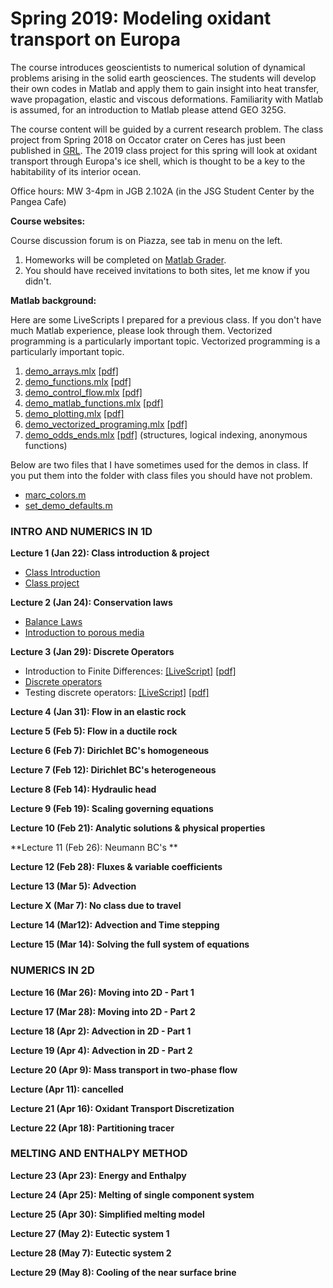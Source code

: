 # Spring 2019: Modeling oxidant transport on Europa

The course introduces geoscientists to numerical solution of dynamical problems arising in the solid earth geosciences. The students will develop their own codes in Matlab and apply them to gain insight into heat transfer, wave propagation, elastic and viscous deformations. Familiarity with Matlab is assumed, for an introduction to Matlab please attend GEO 325G.

The course content will be guided by a current research problem. The class project from Spring 2018 on Occator crater on Ceres has just been published in [GRL](https://agupubs.onlinelibrary.wiley.com/doi/abs/10.1029/2018GL080327). The 2019 class project for this spring will look at oxidant transport through Europa's ice shell, which is thought to be a key to the habitability of its interior ocean.

Office hours: MW 3-4pm in JGB 2.102A (in the JSG Student Center by the Pangea Cafe)

**Course websites:**

Course discussion forum is on Piazza, see tab in menu on the left.
1. Homeworks will be completed on [Matlab Grader](https://grader.mathworks.com/courses/7298-geo325m-geo398m-introduction-to-numerical-modeling-for-geoscientists).
2. You should have received invitations to both sites, let me know if you didn't.

**Matlab background:**

Here are some LiveScripts I prepared for a previous class. If you don't have much Matlab experience, please look through them. Vectorized programming is a particularly important topic.
Vectorized programming is a particularly important topic.
1. [demo_arrays.mlx](matlab/demo_arrays.mlx) [[pdf]](matlab/demo_arrays.pdf)
2. [demo_functions.mlx](matlab/demo_functions.mlx) [[pdf]](matlab/demo_functions.pdf)
3. [demo_control_flow.mlx](matlab/demo_control_flow.mlx) [[pdf]](matlab/demo_control_flow.pdf)
4. [demo_matlab_functions.mlx](matlab/demo_matlab_functions.mlx) [[pdf]](matlab/demo_matlab_functions.pdf)
5. [demo_plotting.mlx](matlab/demo_plotting.mlx) [[pdf]](matlab/demo_plotting.pdf)
6. [demo_vectorized_programing.mlx](matlab/demo_vectorized_programing.mlx) [[pdf]](matlab/demo_vectorized_programing.pdf)
7. [demo_odds_ends.mlx](matlab/demo_odds_ends.mlx) [[pdf]](matlab/demo_odds_ends.pdf) (structures, logical indexing, anonymous functions)

Below are two files that I have sometimes used for the demos in class. If you put them into the folder with class files you should have not problem.
* [marc_colors.m](matlab/marc_colors.m)
* [set_demo_defaults.m](matlab/set_demo_defaults.m)

### INTRO AND NUMERICS IN 1D

**Lecture 1 (Jan 22): Class introduction & project**
* [Class Introduction](modules/CourseIntro2019.pdf)
* [Class project](modules/ClassProject2019.pdf)

**Lecture 2 (Jan 24): Conservation laws**
* [Balance Laws](modules/BalanceLaws.pdf)
* [Introduction to porous media](modules/PorousMediaIntro.pdf)

**Lecture 3 (Jan 29): Discrete Operators**
* Introduction to Finite Differences: [[LiveScript]](matlab/demo_intro_numerics.mlx) [[pdf]](matlab/demo_intro_numerics.pdf)
* [Discrete operators](/modules/DiscreteOps1D.pdf)
* Testing discrete operators: [[LiveScript]](matlab/demo_testing_ops.mlx) [[pdf]](matlab/demo_testing_ops.pdf)

**Lecture 4 (Jan 31): Flow in an elastic rock**

**Lecture 5 (Feb 5): Flow in a ductile rock**

**Lecture 6 (Feb 7): Dirichlet BC's homogeneous**

**Lecture 7 (Feb 12): Dirichlet BC's heterogeneous**

**Lecture 8 (Feb 14): Hydraulic head**

**Lecture 9 (Feb 19): Scaling governing equations**

**Lecture 10 (Feb 21): Analytic solutions & physical properties**

**Lecture 11 (Feb 26): Neumann BC\'s **

**Lecture 12 (Feb 28): Fluxes & variable coefficients**

**Lecture 13 (Mar 5): Advection**

**Lecture X (Mar 7): No class due to travel**

**Lecture 14 (Mar12): Advection and Time stepping**

**Lecture 15 (Mar 14): Solving the full system of equations**

### NUMERICS IN 2D

**Lecture 16 (Mar 26): Moving into 2D - Part 1**

**Lecture 17 (Mar 28): Moving into 2D - Part 2**

**Lecture 18 (Apr 2): Advection in 2D - Part 1**

**Lecture 19 (Apr 4): Advection in 2D - Part 2**

**Lecture 20 (Apr 9): Mass transport in two-phase flow**

**Lecture (Apr 11): cancelled**

**Lecture 21 (Apr 16): Oxidant Transport Discretization**

**Lecture 22 (Apr 18): Partitioning tracer**

### MELTING AND ENTHALPY METHOD

**Lecture 23 (Apr 23): Energy and Enthalpy**

**Lecture 24 (Apr 25): Melting of single component system**

**Lecture 25 (Apr 30): Simplified melting model**

**Lecture 27 (May 2): Eutectic system 1**

**Lecture 28 (May 7): Eutectic system 2**

**Lecture 29 (May 8): Cooling of the near surface brine**
